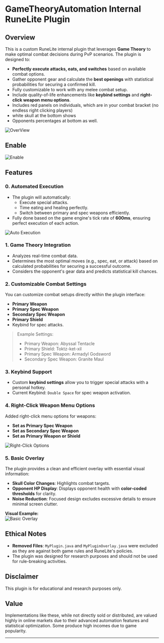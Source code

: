 # GameTheoryAutomation Internal RuneLite Plugin

## Overview
This is a custom RuneLite internal plugin that leverages **Game Theory** to make optimal combat decisions during PvP scenarios. The plugin is designed to:

- **Perfectly execute attacks, eats, and switches** based on available combat options.
- Gather opponent gear and calculate the **best openings** with statistical probabilities for securing a confirmed kill.
- Fully customizable to work with any melee combat setup.
- Include quality-of-life enhancements like **keybind settings** and **right-click weapon menu options**.
- Includes red panels on individuals, which are in your combat bracket (no endless right clicking players)
- white skull at the bottom shows
- Opponents percentages at bottom as well. 

![OverView](https://github.com/user-attachments/assets/00691c2d-e163-4265-babb-7f232c3fceed)

## Enable

![Enable](https://github.com/user-attachments/assets/3ec7c452-328c-40b1-a584-45321fd6381f)


## Features

### 0. **Automated Execution**
- The plugin will automatically:
  - Execute special attacks.
  - Time eating and healing perfectly.
  - Switch between primary and spec weapons efficiently.
- Fully done based on the game engine's tick rate of **600ms**, ensuring perfect execution of each action.

![Auto Execution](https://github.com/user-attachments/assets/3275664d-5bfd-42f5-8a2f-7f48e617bfea)






### 1. **Game Theory Integration**
- Analyzes real-time combat data.
- Determines the most optimal moves (e.g., spec, eat, or attack) based on calculated probabilities for securing a successful outcome.
- Considers the opponent's gear data and predicts statistical kill chances.

### 2. **Customizable Combat Settings**
You can customize combat setups directly within the plugin interface:

- **Primary Weapon**
- **Primary Spec Weapon**
- **Secondary Spec Weapon**
- **Primary Shield**
- Keybind for spec attacks.

> Example Settings:
> - Primary Weapon: Abyssal Tentacle
> - Primary Shield: Toktz-ket-xil
> - Primary Spec Weapon: Armadyl Godsword
> - Secondary Spec Weapon: Granite Maul

### 3. **Keybind Support**
- Custom **keybind settings** allow you to trigger special attacks with a personal hotkey.
- Current Keybind: `Double Space` for spec weapon activation.

### 4. **Right-Click Weapon Menu Options**
Added right-click menu options for weapons:

- **Set as Primary Spec Weapon**
- **Set as Secondary Spec Weapon**
- **Set as Primary Weapon or Shield**

![Right-Click Options](https://github.com/user-attachments/assets/a67fbd85-8742-403a-8320-79401404c3d1)


### 5. **Basic Overlay**  
The plugin provides a clean and efficient overlay with essential visual information:  

- **Skull Color Changes**: Highlights combat targets.  
- **Opponent HP Display**: Displays opponent health with **color-coded thresholds** for clarity.  
- **Noise Reduction**: Focused design excludes excessive details to ensure minimal screen clutter.  

**Visual Example:**  
![Basic Overlay](https://github.com/user-attachments/assets/2deb8f19-03d1-43e6-9e39-0881921ca277)  


## Ethical Notes
- **Removed Files**: `MyPlugin.java` and `MyPluginOverlay.java` were excluded as they are against both game rules and RuneLite's policies.
- The plugin was designed for research purposes and should not be used for rule-breaking activities.

## Disclaimer
This plugin is for educational and research purposes only.

## Value
Implementations like these, while not directly sold or distributed, are valued highly in online markets due to their advanced automation features and statistical optimization. Some produce high incomes due to game popularity.



---
